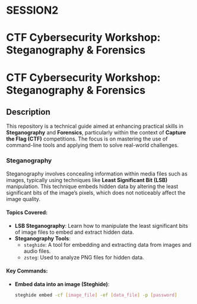 # SESSION2
# CTF Cybersecurity Workshop: Steganography &amp; Forensics
# CTF Cybersecurity Workshop: Steganography & Forensics

## Description

This repository is a technical guide aimed at enhancing practical skills in **Steganography** and **Forensics**, particularly within the context of **Capture the Flag (CTF)** competitions. The focus is on mastering the use of command-line tools and applying them to solve real-world challenges.

### Steganography

Steganography involves concealing information within media files such as images, typically using techniques like **Least Significant Bit (LSB)** manipulation. This technique embeds hidden data by altering the least significant bits of the image’s pixels, which does not noticeably affect the image quality.

#### Topics Covered:
- **LSB Steganography**: Learn how to manipulate the least significant bits of image files to embed and extract hidden data.
- **Steganography Tools**:
  - `steghide`: A tool for embedding and extracting data from images and audio files.
  - `zsteg`: Used to analyze PNG files for hidden data.

#### Key Commands:
- **Embed data into an image (Steghide)**:
  ```bash
  steghide embed -cf [image_file] -ef [data_file] -p [password]

